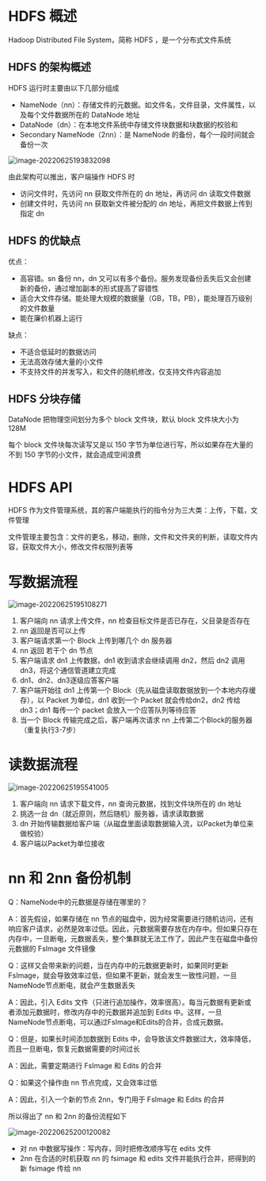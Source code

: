 # HDFS 概述

Hadoop Distributed File System，简称 HDFS ，是一个分布式文件系统



## HDFS 的架构概述



HDFS 运行时主要由以下几部分组成

- NameNode（nn）：存储文件的元数据。如文件名，文件目录，文件属性，以及每个文件数据所在的 DataNode 地址
- DataNode（dn）：在本地文件系统中存储文件块数据和块数据的校验和
- Secondary NameNode（2nn）：是 NameNode 的备份，每个一段时间就会备份一次

![image-20220625193832098](https://wings-liberty.oss-cn-beijing.aliyuncs.com/note/image-20220625193832098.png)

由此架构可以推出，客户端操作 HDFS 时

- 访问文件时，先访问 nn 获取文件所在的 dn 地址，再访问 dn 读取文件数据
- 创建文件时，先访问 nn 获取新文件被分配的 dn 地址，再把文件数据上传到指定 dn



## HDFS 的优缺点

优点：

- 高容错。sn 备份 nn，dn 又可以有多个备份。服务发现备份丢失后又会创建新的备份，通过增加副本的形式提高了容错性
- 适合大文件存储。能处理大规模的数据量（GB，TB，PB），能处理百万级别的文件数量
- 能在廉价机器上运行

缺点：

- 不适合低延时的数据访问
- 无法高效存储大量的小文件
- 不支持文件的并发写入，和文件的随机修改，仅支持文件内容追加



## HDFS 分块存储

DataNode 把物理空间划分为多个 block 文件块，默认 block 文件块大小为 128M



每个 block 文件块每次读写又是以 150 字节为单位进行写，所以如果存在大量的不到 150 字节的小文件，就会造成空间浪费



# HDFS API

HDFS 作为文件管理系统，其的客户端能执行的指令分为三大类：上传，下载，文件管理



文件管理主要包含：文件的更名，移动，删除，文件和文件夹的判断，读取文件内容，获取文件大小，修改文件权限列表等



# 写数据流程

![image-20220625195108271](https://wings-liberty.oss-cn-beijing.aliyuncs.com/note/image-20220625195108271.png)

1. 客户端向 nn 请求上传文件，nn 检查目标文件是否已存在，父目录是否存在
2. nn 返回是否可以上传
3. 客户端请求第一个 Block 上传到哪几个 dn 服务器
4. nn 返回 若干个 dn 节点
5. 客户端请求 dn1 上传数据，dn1 收到请求会继续调用 dn2，然后 dn2 调用 dn3，将这个通信管道建立完成
6. dn1、dn2、dn3逐级应答客户端
7. 客户端开始往 dn1 上传第一个 Block（先从磁盘读取数据放到一个本地内存缓存），以 Packet 为单位，dn1 收到一个 Packet 就会传给dn2，dn2 传给 dn3；dn1 每传一个 packet 会放入一个应答队列等待应答
8. 当一个 Block 传输完成之后，客户端再次请求 nn 上传第二个Block的服务器（重复执行3-7步）



# 读数据流程

![image-20220625195541005](https://wings-liberty.oss-cn-beijing.aliyuncs.com/note/image-20220625195541005.png)

1. 客户端向 nn 请求下载文件，nn 查询元数据，找到文件块所在的 dn 地址
2. 挑选一台 dn（就近原则，然后随机）服务器，请求读取数据
3. dn 开始传输数据给客户端（从磁盘里面读取数据输入流，以Packet为单位来做校验）
4. 客户端以Packet为单位接收



# nn 和 2nn 备份机制



Q：NameNode中的元数据是存储在哪里的？

A：首先假设，如果存储在 nn 节点的磁盘中，因为经常需要进行随机访问，还有响应客户请求，必然是效率过低。因此，元数据需要存放在内存中。但如果只存在内存中，一旦断电，元数据丢失，整个集群就无法工作了。因此产生在磁盘中备份元数据的 FsImage 文件镜像



Q：这样又会带来新的问题，当在内存中的元数据更新时，如果同时更新 FsImage，就会导致效率过低，但如果不更新，就会发生一致性问题，一旦NameNode节点断电，就会产生数据丢失

A：因此，引入 Edits 文件（只进行追加操作，效率很高）。每当元数据有更新或者添加元数据时，修改内存中的元数据并追加到 Edits 中。这样，一旦NameNode节点断电，可以通过FsImage和Edits的合并，合成元数据。



Q：但是，如果长时间添加数据到 Edits 中，会导致该文件数据过大，效率降低，而且一旦断电，恢复元数据需要的时间过长

A：因此，需要定期进行 FsImage 和 Edits 的合并



Q：如果这个操作由 nn 节点完成，又会效率过低

A：因此，引入一个新的节点 2nn，专门用于 FsImage 和 Edits 的合并



所以得出了 nn 和 2nn 的备份流程如下

![image-20220625200120082](https://wings-liberty.oss-cn-beijing.aliyuncs.com/note/image-20220625200120082.png)

- 对 nn 中数据写操作：写内存，同时把修改顺序写在 edits 文件
- 2nn 在合适的时机获取  nn 的 fsimage 和 edits 文件并能执行合并，把得到的新 fsimage 传给 nn
